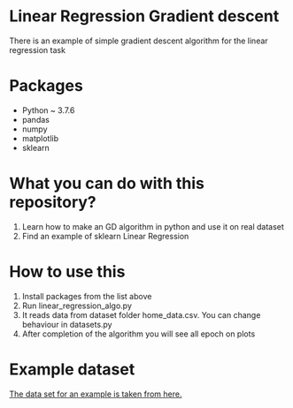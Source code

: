 # Linear Regression Gradient descent

There is an example of simple gradient descent algorithm for the linear regression task

# Packages
* Python ~ 3.7.6
* pandas
* numpy
* matplotlib
* sklearn 

# What you can do with this repository?
1. Learn how to make an GD algorithm in python and use it on real dataset
2. Find an example of sklearn Linear Regression

# How to use this

1. Install packages from the list above
2. Run linear_regression_algo.py
3. It reads data from dataset folder home_data.csv. You can change behaviour in datasets.py
4. Аfter completion of the algorithm you will see all epoch on plots

# Example dataset

[The data set for an example is taken from here.](https://www.kaggle.com/prakharrathi25/home-prices-dataset)

